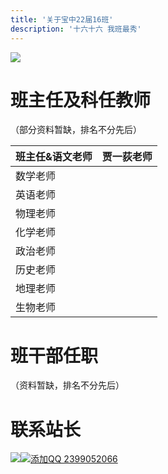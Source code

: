 ```yaml
---
title: '关于宝中22届16班'
description: '十六十六 我班最秀'
---
```


![](https://static2.ivwen.com/users/72109688/90ea38a10ea9bede9633a495fe596d29.jpg)



# 班主任及科任教师

（部分资料暂缺，排名不分先后）

| 班主任&语文老师 | 贾一荻老师 |
| --------------- | ---------- |
| 数学老师        |            |
| 英语老师        |            |
| 物理老师        |            |
| 化学老师        |            |
| 政治老师        |            |
| 历史老师        |            |
| 地理老师        |            |
| 生物老师        |            |



# 班干部任职

（资料暂缺，排名不分先后）



# 联系站长

[![](http://thirdqq.qlogo.cn/g?b=qq&nk=2399052066&s=3)![添加QQ 2399052066](https://img.shields.io/badge/添加QQ-2399052066-3af?style=flat-square&logo=tencent-qq)](http://wpa.qq.com/msgrd?v=3&uin=2399052066&site=qq&menu=yes)

